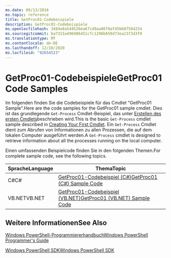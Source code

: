 ```yaml
---
ms.date: 09/13/2016
ms.topic: reference
title: GetProc01-Codebeispiele
description: GetProc01-Codebeispiele
ms.openlocfilehash: 3484e8a544520ea67cd9aa86f8af45b607584254
ms.sourcegitcommit: ba7315a496986451cfc1296b659d73ea2373d3f0
ms.translationtype: MT
ms.contentlocale: de-DE
ms.lasthandoff: 12/10/2020
ms.locfileid: "92654523"
---
```

# <a name="getproc01-code-samples"></a><span data-ttu-id="1ffa7-103">GetProc01-Codebeispiele</span><span class="sxs-lookup"><span data-stu-id="1ffa7-103">GetProc01 Code Samples</span></span>

<span data-ttu-id="1ffa7-104">Im folgenden finden Sie die Codebeispiele für das Cmdlet "GetProc01 Sample".</span><span class="sxs-lookup"><span data-stu-id="1ffa7-104">Here are the code samples for the GetProc01 sample cmdlet.</span></span> <span data-ttu-id="1ffa7-105">Dies ist das grundlegende `Get-Process` Cmdlet-Beispiel, das unter [Erstellen des ersten Cmdlets](../cmdlet/creating-a-cmdlet-without-parameters.md)beschrieben wird.</span><span class="sxs-lookup"><span data-stu-id="1ffa7-105">This is the basic `Get-Process` cmdlet sample described in [Creating Your First Cmdlet](../cmdlet/creating-a-cmdlet-without-parameters.md).</span></span> <span data-ttu-id="1ffa7-106">Ein `Get-Process` Cmdlet dient zum Abrufen von Informationen zu allen Prozessen, die auf dem lokalen Computer ausgeführt werden.</span><span class="sxs-lookup"><span data-stu-id="1ffa7-106">A `Get-Process` cmdlet is designed to retrieve information about all the processes running on the local computer.</span></span>

<span data-ttu-id="1ffa7-107">Einen umfassenden Beispielcode finden Sie in den folgenden Themen.</span><span class="sxs-lookup"><span data-stu-id="1ffa7-107">For complete sample code, see the following topics.</span></span>

|<span data-ttu-id="1ffa7-108">Sprache</span><span class="sxs-lookup"><span data-stu-id="1ffa7-108">Language</span></span>|<span data-ttu-id="1ffa7-109">Thema</span><span class="sxs-lookup"><span data-stu-id="1ffa7-109">Topic</span></span>|
|--------------|-----------|
|<span data-ttu-id="1ffa7-110">C#</span><span class="sxs-lookup"><span data-stu-id="1ffa7-110">C#</span></span>|[<span data-ttu-id="1ffa7-111">GetProc01-Codebeispiel (C#)</span><span class="sxs-lookup"><span data-stu-id="1ffa7-111">GetProc01 (C#) Sample Code</span></span>](./getproc01-csharp-sample-code.md)|
|<span data-ttu-id="1ffa7-112">VB.NET</span><span class="sxs-lookup"><span data-stu-id="1ffa7-112">VB.NET</span></span>|[<span data-ttu-id="1ffa7-113">GetProc01-Codebeispiel (VB.NET)</span><span class="sxs-lookup"><span data-stu-id="1ffa7-113">GetProc01 (VB.NET) Sample Code</span></span>](./getproc01-vb-net-sample-code.md)|

## <a name="see-also"></a><span data-ttu-id="1ffa7-114">Weitere Informationen</span><span class="sxs-lookup"><span data-stu-id="1ffa7-114">See Also</span></span>

[<span data-ttu-id="1ffa7-115">Windows PowerShell-Programmiererhandbuch</span><span class="sxs-lookup"><span data-stu-id="1ffa7-115">Windows PowerShell Programmer's Guide</span></span>](./windows-powershell-programmer-s-guide.md)

[<span data-ttu-id="1ffa7-116">Windows PowerShell SDK</span><span class="sxs-lookup"><span data-stu-id="1ffa7-116">Windows PowerShell SDK</span></span>](../windows-powershell-reference.md)
